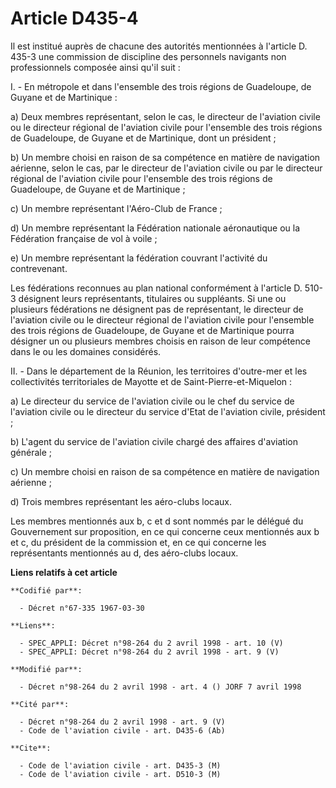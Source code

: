 # Article D435-4

Il est institué auprès de chacune des autorités mentionnées à l'article D. 435-3 une commission de discipline des personnels
navigants non professionnels composée ainsi qu'il suit :

I. - En métropole et dans l'ensemble des trois régions de Guadeloupe, de Guyane et de Martinique :

a) Deux membres représentant, selon le cas, le directeur de l'aviation civile ou le directeur régional de l'aviation civile
pour l'ensemble des trois régions de Guadeloupe, de Guyane et de Martinique, dont un président ;

b) Un membre choisi en raison de sa compétence en matière de navigation aérienne, selon le cas, par le directeur de
l'aviation civile ou par le directeur régional de l'aviation civile pour l'ensemble des trois régions de Guadeloupe, de
Guyane et de Martinique ;

c) Un membre représentant l'Aéro-Club de France ;

d) Un membre représentant la Fédération nationale aéronautique ou la Fédération française de vol à voile ;

e) Un membre représentant la fédération couvrant l'activité du contrevenant.

Les fédérations reconnues au plan national conformément à l'article D. 510-3 désignent leurs représentants, titulaires ou
suppléants. Si une ou plusieurs fédérations ne désignent pas de représentant, le directeur de l'aviation civile ou le
directeur régional de l'aviation civile pour l'ensemble des trois régions de Guadeloupe, de Guyane et de Martinique pourra
désigner un ou plusieurs membres choisis en raison de leur compétence dans le ou les domaines considérés.

II. - Dans le département de la Réunion, les territoires d'outre-mer et les collectivités territoriales de Mayotte et de
Saint-Pierre-et-Miquelon :

a) Le directeur du service de l'aviation civile ou le chef du service de l'aviation civile ou le directeur du service d'Etat
de l'aviation civile, président ;

b) L'agent du service de l'aviation civile chargé des affaires d'aviation générale ;

c) Un membre choisi en raison de sa compétence en matière de navigation aérienne ;

d) Trois membres représentant les aéro-clubs locaux.

Les membres mentionnés aux b, c et d sont nommés par le délégué du Gouvernement sur proposition, en ce qui concerne ceux
mentionnés aux b et c, du président de la commission et, en ce qui concerne les représentants mentionnés au d, des aéro-clubs
locaux.

**Liens relatifs à cet article**

	**Codifié par**:

	  - Décret n°67-335 1967-03-30

	**Liens**:

	  - SPEC_APPLI: Décret n°98-264 du 2 avril 1998 - art. 10 (V)
	  - SPEC_APPLI: Décret n°98-264 du 2 avril 1998 - art. 9 (V)

	**Modifié par**:

	  - Décret n°98-264 du 2 avril 1998 - art. 4 () JORF 7 avril 1998

	**Cité par**:

	  - Décret n°98-264 du 2 avril 1998 - art. 9 (V)
	  - Code de l'aviation civile - art. D435-6 (Ab)

	**Cite**:

	  - Code de l'aviation civile - art. D435-3 (M)
	  - Code de l'aviation civile - art. D510-3 (M)
